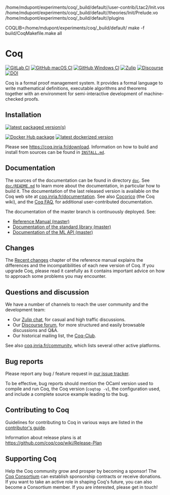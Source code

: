 
/home/mdupont/experiments/coq/_build/default//user-contrib/Ltac2/Init.vos
/home/mdupont/experiments/coq/_build/default//theories/Init/Prelude.vo
/home/mdupont/experiments/coq/_build/default//plugins

COQLIB=/home/mdupont/experiments/coq/_build/default/ make -f build/CoqMakefile.make all

# Coq

[![GitLab CI][gitlab-badge]][gitlab-link]
[![GitHub macOS CI][gh-macos-badge]][gh-macos-link]
[![GitHub Windows CI][gh-win-badge]][gh-win-link]
[![Zulip][zulip-badge]][zulip-link]
[![Discourse][discourse-badge]][discourse-link]
[![DOI][doi-badge]][doi-link]

[gitlab-badge]: https://gitlab.com/coq/coq/badges/master/pipeline.svg
[gitlab-link]: https://gitlab.com/coq/coq/commits/master

[gh-macos-badge]: https://github.com/coq/coq/actions/workflows/ci-macos.yml/badge.svg
[gh-macos-link]: https://github.com/coq/coq/actions/workflows/ci-macos.yml

[gh-win-badge]: https://github.com/coq/coq/actions/workflows/ci-windows.yml/badge.svg
[gh-win-link]: https://github.com/coq/coq/actions/workflows/ci-windows.yml

[discourse-badge]: https://img.shields.io/badge/Discourse-forum-informational.svg
[discourse-link]: https://coq.discourse.group/

[zulip-badge]: https://img.shields.io/badge/Zulip-chat-informational.svg
[zulip-link]: https://coq.zulipchat.com/

[doi-badge]: https://zenodo.org/badge/DOI/10.5281/zenodo.1003420.svg
[doi-link]: https://doi.org/10.5281/zenodo.1003420

Coq is a formal proof management system. It provides a formal language to write
mathematical definitions, executable algorithms and theorems together with an
environment for semi-interactive development of machine-checked proofs.

## Installation

[![latest packaged version(s)][repology-badge]][repology-link]

[![Docker Hub package][dockerhub-badge]][dockerhub-link]
[![latest dockerized version][coqorg-badge]][coqorg-link]

[repology-badge]: https://repology.org/badge/latest-versions/coq.svg
[repology-link]: https://repology.org/metapackage/coq/versions

[dockerhub-badge]: https://img.shields.io/badge/images%20on-Docker%20Hub-blue.svg
[dockerhub-link]: https://hub.docker.com/r/coqorg/coq#supported-tags "Supported tags on Docker Hub"

[coqorg-badge]: https://img.shields.io/docker/v/coqorg/coq/latest
[coqorg-link]: https://github.com/coq-community/docker-coq/wiki#docker-coq-images "coqorg/coq:latest"

Please see https://coq.inria.fr/download.
Information on how to build and install from sources can be found in
[`INSTALL.md`](INSTALL.md).

## Documentation

The sources of the documentation can be found in directory [`doc`](doc).
See [`doc/README.md`](/doc/README.md) to learn more about the documentation,
in particular how to build it. The
documentation of the last released version is available on the Coq
web site at [coq.inria.fr/documentation](http://coq.inria.fr/documentation).
See also [Cocorico](https://github.com/coq/coq/wiki) (the Coq wiki),
and the [Coq FAQ](https://github.com/coq/coq/wiki/The-Coq-FAQ),
for additional user-contributed documentation.

The documentation of the master branch is continuously deployed.  See:
- [Reference Manual (master)][refman-master]
- [Documentation of the standard library (master)][stdlib-master]
- [Documentation of the ML API (master)][api-master]

[api-master]: https://coq.github.io/doc/master/api/
[refman-master]: https://coq.github.io/doc/master/refman/
[stdlib-master]: https://coq.github.io/doc/master/stdlib/

## Changes

The [Recent
changes](https://coq.github.io/doc/master/refman/changes.html) chapter
of the reference manual explains the differences and the
incompatibilities of each new version of Coq. If you upgrade Coq,
please read it carefully as it contains important advice on how to
approach some problems you may encounter.

## Questions and discussion

We have a number of channels to reach the user community and the
development team:

- Our [Zulip chat][zulip-link], for casual and high traffic discussions.
- Our [Discourse forum][discourse-link], for more structured and easily browsable discussions and Q&A.
- Our historical mailing list, the [Coq-Club](https://sympa.inria.fr/sympa/info/coq-club).

See also [coq.inria.fr/community](https://coq.inria.fr/community.html), which
lists several other active platforms.

## Bug reports

Please report any bug / feature request in [our issue tracker](https://github.com/coq/coq/issues).

To be effective, bug reports should mention the OCaml version used
to compile and run Coq, the Coq version (`coqtop -v`), the configuration
used, and include a complete source example leading to the bug.

## Contributing to Coq

Guidelines for contributing to Coq in various ways are listed in the [contributor's guide](CONTRIBUTING.md).

Information about release plans is at https://github.com/coq/coq/wiki/Release-Plan

## Supporting Coq

Help the Coq community grow and prosper by becoming a sponsor! The [Coq
Consortium](https://coq.inria.fr/consortium) can establish sponsorship contracts
or receive donations. If you want to take an active role in shaping Coq's
future, you can also become a Consortium member. If you are interested, please
get in touch!
